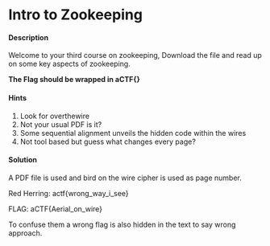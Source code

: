 # Intro to Zookeeping

#### Description
Welcome to your third course on zookeeping,
Download the file and read up on some key aspects of zookeeping.

**The Flag should be wrapped in aCTF{}**

#### Hints
1. Look for overthewire
2. Not your usual PDF is it?
3. Some sequential alignment unveils the hidden code within the wires
4. Not tool based but guess what changes every page?

#### Solution
A PDF file is used and bird on the wire cipher is used as page number.

Red Herring: actf{wrong_way_i_see}

FLAG: aCTF{Aerial_on_wire}


To confuse them a wrong flag is also hidden in the text to say wrong approach.